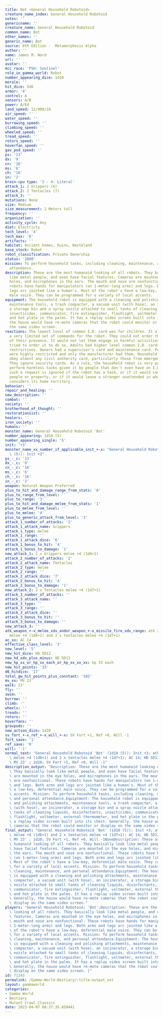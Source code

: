 ```yaml
---
title: Bot «General Household Robotoid»
creature_name_index: General Household Robotoid
notes: ''
genericname: ''
creature_name: General Household Robotoid
common_name: Bot
other_names: ''
generic_name: Bot
source: 0th Edition -  Metamorphosis Alpha
author: ''
name: James M. Ward
url: ''
avatar: ''
mcc_race: 'PSH: Sentinel'
role_in_gamma_world: Robot
number_appearing_dice: 1d10
morale: ''
hit_dice: 5d6
armor: '4'
control: A
sensors: A/B
power: A/E4
land_speed: 12/900/18
air_speed: ''
water_speed: ''
burrowing_speed: ''
climbing_speed: ''
wheeled_speed: ''
tread_speed: ''
rotors_speed: ''
hoverfan_speed: ''
gav_pod_speed: ''
ps: '13'
dx: '9'
cn: '16'
ms: '6'
ch: '16'
in: '2'
brain-cpu type: '2 - 4: Literal'
attack_1: 2 Grippers (6)
attack_2: 2 Tentacles (7)
attack_3: ''
mutations: None
size: Medium
size_measurement: 2 Meters tall
frequency: ''
organization: ''
activity_cycle: Any
diet: Electricty
tech_level: '4'
tech_max: '6'
artifacts: ''
habitat: Ancient homes, Ruins, Wasteland
base_stock: Robot
robot_classification: Private Ownership
status: '1000'
mission: To perform household tasks, including cleaning, maintenance, and personal
  attendance.
description: These are the most humanoid looking of all robots. They basically look
  like metal people, and even have facial features. Cameras are mounted in the eye
  holes, and microphones in the ears. The mouth and nose are nonfunctional. These
  robots have hands for manipulators (on 1-meter-long arms) and legs. Both arms and
  legs arc jointed like a human's. Most of the robot's have a low-key, deferential
  male voice. They can be programmed for a variety of local accents.
equipment: The household robot is equipped with a cleaning and polishing attachments,
  maintenance tools, a trash compacter, a vacuum unit (with hose), an incinerator,
  a storage bin and a spray nozzle attached to small tanks of cleaning liquids, disinfectants,
  insecticides, communicator, fire extinguisher, flashlight, voltmeter, external thermometer,
  and hot plate in the palms. It has a replay video screen built into its chest. Generally,
  the house would have re-mote cameras that the robot could monitor or display on
  the same video screen.
reactions: The lowest level of common I.D. card was for children. It allowed them
  a very limited set of commands for the robot. They could not order the robot out
  of their presence. It would not let them engage in harmful activities, even if they
  tried to order it to do so. Adults had higher level common I.D. cards without these
  restrictions. Owners had a supervisor's card and maintenance card. Programmers cards
  were highly restricted and only the manufacturer had them. Household robots would
  obey almost any civil authority card, particularly those from emergency services.
  They ignore security cards. As a rule, the household robot is very polite and will
  perform harmless tasks given it by people that don't even have an I.D. card. However,
  such a request is ignored if the robot has a task, or if it would cause harm to
  people or property, or if it would leave a stranger unattended in what the robot
  considers its home territory.
behavior: ''
repair_and_healing: ''
new_description: ''
combat: ''
society: ''
brotherhood_of_thought: ''
restorationsist: ''
healers: ''
iron_society: ''
humans: ''
monster_name: General Household Robotoid 'Bot'
number_appearing: 1d10 (5)
number_appearing_single: '5'
init: '+3'
monster_name_xx_number_if_applicable_init_+-x: "General Household Robotoid 'Bot' (1d10\
  \ (5)): Init +3"
ps_-_c: '13'
dx_-_c: '9'
cn_-_c: '16'
ms_-_c: '6'
ch_-_c: '16'
in_-_c: '2'
weapon: Natural Weapon Preferred
plus_to_hit_and_damage_range_from_stats: '0'
plus_to_range_from_level: ''
plus_to_range: '3'
plus_to_hit_and_damage_melee_from_stats: '1'
plus_to_melee_from_level: ''
plus_to_melee: '4'
plus_to_generic_attack_from_level: '3'
attack_1_number_of_attacks: '2'
attack_1_attack_name: Grippers
attack_1_type: melee
attack_1_range: ''
attack_1_attack_dice: '6'
attack_1_bonus_to_hit: '4'
attack_1_bonus_to_damage: '1'
new_attack_1: 2 x Grippers melee +4 (1d6+1)
attack_2_number_of_attacks: '2'
attack_2_attack_name: Tentacles
attack_2_type: melee
attack_2_range: ''
attack_2_attack_dice: '7'
attack_2_bonus_to_hit: '4'
attack_2_bonus_to_damage: '1'
new_attack_2: 2 x Tentacles melee +4 (1d7+1)
attack_3_number_of_attacks: ''
attack_3_attack_name: ''
attack_3_type: ''
attack_3_range: ''
attack_3_attack_dice: ''
attack_3_bonus_to_hit: ''
attack_3_bonus_to_damage: ''
new_attack_3: ''
atk_weapon_+-x_melee_xdx_andor_weapon_+-x_missile_fire_xdx_range: atk 2 x grippers
  melee +4 (1d6+1) and 2 x tentacles melee +4 (1d7+1)
ac_xx: AC 14
effective_class_level: '3'
new_level: '5'
new_hit_dice: HD 5D12
new_hd_xdx_plus_minus: HD 5D12
new_hp_xx_or_hp_xx_each_or_hp_xx_xx_xx: hp 33 each
new_hit_points: '33'
d6_hitdice: '17'
total_gw_hit_points_plus_constant: '102'
mv_xx: MV 23'
walk: 23'
fly: ''
swim: ''
burrow: ''
climb: ''
wheels: ''
treads: ''
rotors: ''
hoverfans: ''
gravpods: ''
new_action_dice: 1d20
sv_fort_+-x_ref_+-x_will_+-x: SV Fort +1, Ref +0, Will -1
fort_save: '1'
ref_save: '0'
will: '-1'
normal_text: "General Household Robotoid 'Bot' (1d10 (5)): Init +3; atk 2 x grippers\
  \ melee +4 (1d6+1) and 2 x tentacles melee +4 (1d7+1); AC 14; HD 5D12 hp 33 each;\
  \ MV 23' ; 1d20; SV Fort +1, Ref +0, Will -1"
description_output: "Description: These are the most humanoid looking of all robots.\
  \ They basically look like metal people, and even have facial features. Cameras\
  \ are mounted in the eye holes, and microphones in the ears. The mouth and nose\
  \ are nonfunctional. These robots have hands for manipulators (on 1-meter-long arms)\
  \ and legs. Both arms and legs arc jointed like a human's. Most of the robot's have\
  \ a low-key, deferential male voice. They can be programmed for a variety of local\
  \ accents. Mission: To perform household tasks, including cleaning, maintenance,\
  \ and personal attendance.Equiptment: The household robot is equipped with a cleaning\
  \ and polishing attachments, maintenance tools, a trash compacter, a vacuum unit\
  \ (with hose), an incinerator, a storage bin and a spray nozzle attached to small\
  \ tanks of cleaning liquids, disinfectants, insecticides, communicator, fire extinguisher,\
  \ flashlight, voltmeter, external thermometer, and hot plate in the palms. It has\
  \ a replay video screen built into its chest. Generally, the house would have re-mote\
  \ cameras that the robot could monitor or display on the same video screen."
final_output: "General Household Robotoid 'Bot' (1d10 (5)): Init +3; atk 2 x grippers\
  \ melee +4 (1d6+1) and 2 x tentacles melee +4 (1d7+1); AC 14; HD 5D12 hp 33 each;\
  \ MV 23' ; 1d20; SV Fort +1, Ref +0, Will -1NoneDescription: These are the most\
  \ humanoid looking of all robots. They basically look like metal people, and even\
  \ have facial features. Cameras are mounted in the eye holes, and microphones in\
  \ the ears. The mouth and nose are nonfunctional. These robots have hands for manipulators\
  \ (on 1-meter-long arms) and legs. Both arms and legs arc jointed like a human's.\
  \ Most of the robot's have a low-key, deferential male voice. They can be programmed\
  \ for a variety of local accents. Mission: To perform household tasks, including\
  \ cleaning, maintenance, and personal attendance.Equiptment: The household robot\
  \ is equipped with a cleaning and polishing attachments, maintenance tools, a trash\
  \ compacter, a vacuum unit (with hose), an incinerator, a storage bin and a spray\
  \ nozzle attached to small tanks of cleaning liquids, disinfectants, insecticides,\
  \ communicator, fire extinguisher, flashlight, voltmeter, external thermometer,\
  \ and hot plate in the palms. It has a replay video screen built into its chest.\
  \ Generally, the house would have re-mote cameras that the robot could monitor or\
  \ display on the same video screen."
players: "General Household Robotoid; 'Bot';Description: These are the most humanoid\
  \ looking of all robots. They basically look like metal people, and even have facial\
  \ features. Cameras are mounted in the eye holes, and microphones in the ears. The\
  \ mouth and nose are nonfunctional. These robots have hands for manipulators (on\
  \ 1-meter-long arms) and legs. Both arms and legs arc jointed like a human's. Most\
  \ of the robot's have a low-key, deferential male voice. They can be programmed\
  \ for a variety of local accents. Mission: To perform household tasks, including\
  \ cleaning, maintenance, and personal attendance.Equiptment: The household robot\
  \ is equipped with a cleaning and polishing attachments, maintenance tools, a trash\
  \ compacter, a vacuum unit (with hose), an incinerator, a storage bin and a spray\
  \ nozzle attached to small tanks of cleaning liquids, disinfectants, insecticides,\
  \ communicator, fire extinguisher, flashlight, voltmeter, external thermometer,\
  \ and hot plate in the palms. It has a replay video screen built into its chest.\
  \ Generally, the house would have re-mote cameras that the robot could monitor or\
  \ display on the same video screen. |"
id: 71243
permalink: /Gamma-World-Bestiary/:title:output_ext
layout: gammaworld
categories:
- Gamma World
- Bestiary
- Mutant Crawl Classics
date: 2023-04-07 08:37:35.650441
---
```

